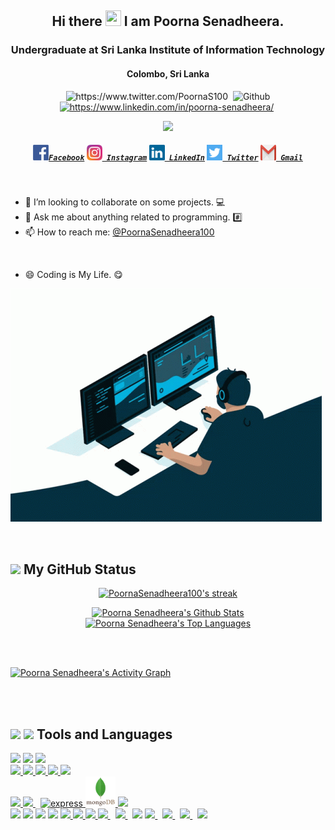 <h2 align="center">Hi there <img src="https://media.giphy.com/media/hvRJCLFzcasrR4ia7z/giphy.gif" width="25px" height="25px"> I am Poorna Senadheera. 
<h3 align="center">Undergraduate at Sri Lanka Institute of Information Technology</h3>
<h4 align="center">Colombo, Sri Lanka</h4>

<p align="center"> 
	<img src="https://komarev.com/ghpvc/?username=PoornaSenadheera100" alt="https://www.twitter.com/PoornaS100" />
	<img src="https://img.shields.io/twitter/follow/PoornaS100?label=Follow" alt=""></a>
	<img src="https://img.shields.io/github/followers/PoornaSenadheera100?label=Follow&style=social" alt="Github" />
	<a href="https://www.linkedin.com/in/poorna-senadheera-672956245/">
	<img src="https://img.shields.io/badge/-Poorna_Senadheera-blue?style=flat-square&logo=Linkedin&logoColor=white&link=https://www.linkedin.com/in/poorna-senadheera/" alt="https://www.linkedin.com/in/poorna-senadheera/" /></a>
	<a href="https://PoornaSenadheera100.github.io">
	<img src="https://img.shields.io/github/stars/PoornaSenadheera100?affiliations=OWNER%2CCOLLABORATOR%2CORGANIZATION_MEMBER&style=social" alt="">
</p>
</h2>

<p align="center">
    <img src="https://readme-typing-svg.herokuapp.com?color=fff&width=480&height=65&lines=Hello+!;Welcome+To+My+GitHub+Profile+.+.+.;Learning+never+exhausts+the+mind.;+.+.+.&center=true"></a>  
</p>

<h5 align="center">
  <code><a href="https://www.facebook.com/profile.php?id=100010466346071" title="Facebook Profile"><img width="25px" height="25px"                                                                             src="https://github.com/PoornaSenadheera100/PoornaSenadheera100/blob/main/Images/facebook.png">Facebook</a></code>
  <code><a href="https://www.instagram.com/poorna_xd/" title="Instagram Profile"><img width="25px" height="25px" src="https://github.com/PoornaSenadheera100/PoornaSenadheera100/blob/main/Images/instagram.svg"> Instagram</a></code>
  <code><a href="https://www.linkedin.com/in/poorna-senadheera-672956245/" title="LinkedIn Profile"><img width="25px" height="25px" src="https://github.com/PoornaSenadheera100/PoornaSenadheera100/blob/main/Images/linkedin.svg"> LinkedIn</a></code>
  <code><a href="https://twitter.com/PoornaS100" title="Twitter Profile"><img width="25px" height="25px" src="https://github.com/PoornaSenadheera100/PoornaSenadheera100/blob/main/Images/twitter.png"> Twitter</a></code>
  <code><a href="mailto:poornasenadheera100@gmail.com; poornasenadheeraonline@gmail.com" title="Send Email"><img width="25px" height="25px" src="https://github.com/PoornaSenadheera100/PoornaSenadheera100/blob/main/Images/gmail.png"> Gmail</a></code>

</h5>
</br>

- 👯 I’m looking to collaborate on some projects. :computer:
- 💬 Ask me about anything related to programming. :hash:
- 📫 How to reach me: [@PoornaSenadheera100](mailto:poornasenadheera100@gmail.com)
</br>

- 😄 Coding is My Life. :yum:

![enter image description here](https://github.com/PoornaSenadheera100/PoornaSenadheera100/blob/main/Images/coding.gif)

<br>

## <img src="https://img.icons8.com/color/48/000000/programming-flag.png"/> My GitHub Status

<p align="center">
    <a href="https://github.com/PoornaSenadheera100/github-readme-streak-stats">
        <img title="🔥 Get streak stats for your profile at git.io/streak-stats" alt="PoornaSenadheera100's streak" src="https://github-readme-streak-stats.herokuapp.com/?user=PoornaSenadheera100&theme=black-ice&hide_border=true&stroke=0000&background=060A0CD0"/>
    </a>
 </p>


<p align="center">
   <a href="https://github.com/PoornaSenadheera100/github-readme-stats"><img alt="Poorna Senadheera's Github Stats" src="https://github-readme-stats.vercel.app/api?username=PoornaSenadheera100&show_icons=true&count_private=true&theme=react&hide_border=true&bg_color=0D1117" /></a>
  <a href="https://github.com/PoornaSenadheera100/github-readme-stats"><img alt="Poorna Senadheera's Top Languages" src="https://github-readme-stats.vercel.app/api/top-langs/?username=PoornaSenadheera100&langs_count=8&count_private=true&layout=compact&theme=react&hide_border=true&bg_color=0D1117" /></a>
</p>

<br/>
<br/>


<a href="https://github.com/PoornaSenadheera100/github-readme-activity-graph"><img alt="Poorna Senadheera's Activity Graph" src="https://activity-graph.herokuapp.com/graph?username=PoornaSenadheera100&bg_color=0D1117&color=5BCDEC&line=5BCDEC&point=FFFFFF&hide_border=true" /></a>

<br/>
<br/>

## <img src="https://img.icons8.com/color/48/000000/settings.png"/> <img src="https://img.icons8.com/color/48/000000/code.png"/> Tools and Languages

<p align="left"> 
	
<a href="https://www.w3schools.in/c-tutorial/" target="_blank"> 
	<img src="https://img.icons8.com/color/48/000000/c-programming.png"/></a>
	
<a href="https://www.w3schools.com/CPP/default.asp" target="_blank"> 
	<img src="https://img.icons8.com/color/48/000000/c-plus-plus-logo.png"/></a>
	
<a href="https://www.java.com" target="_blank"> 
	<img src="https://img.icons8.com/color/48/000000/java-coffee-cup-logo.png"/> </a>
	
</br>

<a href="https://www.w3.org/html/" target="_blank"> 
	<img src="https://img.icons8.com/color/48/000000/html-5.png"/> </a>
	
<a href="https://www.w3schools.com/css/" target="_blank"> 
	<img src="https://img.icons8.com/color/48/000000/css3.png"/> </a>
	
<a href="https://developer.mozilla.org/en-US/docs/Web/JavaScript" target="_blank"> 
	<img src="https://img.icons8.com/color/48/000000/javascript.png"/> </a>

<a href="https://www.w3schools.com/php/" target="_blank"> 
	<img src="https://img.icons8.com/color/48/000000/php.png"/> </a>
	
<a href="https://getbootstrap.com" target="_blank"> 
	<img src="https://img.icons8.com/color/48/000000/bootstrap.png"/> </a>
	
</br>

<a href="https://reactjs.org/" target="_blank"> 
	<img src="https://img.icons8.com/color/48/000000/react-native.png"/> </a>
	
<a style="padding-right:8px;" href="https://nodejs.org" target="_blank"> 
	<img src="https://img.icons8.com/color/48/000000/nodejs.png"/> </a>
	
<a href="https://expressjs.com" target="_blank"> 
	<img src="https://www.mementotech.in/assets/images/icons/express.png" alt="express" width="48" height="48"/> </a>
	
<a href="https://www.mongodb.com/" target="_blank"> 
	<img src="https://raw.githubusercontent.com/devicons/devicon/master/icons/mongodb/mongodb-original-wordmark.svg" alt="mongodb" width="48" height="48"/> </a>
	
<a href="https://www.npmjs.com/" target="_blank"> 
	<img src="https://img.icons8.com/color/48/000000/npm.png"/></a>
	
<a href="https://yarnpkg.com/" target="_blank"> 
	<img align="left" alt="" width="48px" src="https://res.cloudinary.com/practicaldev/image/fetch/s--5Duu3bxN--/c_limit%2Cf_auto%2Cfl_progressive%2Cq_auto%2Cw_880/https://dev-to-uploads.s3.amazonaws.com/i/8k7tg1r8tzwkwtsxyz1v.png" /> </a> 
	
</br>

<a href="https://www.bloodshed.net/" target="_blank"> 
	<img width="48" src="https://www.freeiconspng.com/thumbs/c-logo-icon/dev-visual-c-plus-plus-logo-icon-11.png"/></a>
	
<a href="https://www.bloodshed.net/" target="_blank"> 
	<img src="https://img.icons8.com/officel/48/java-eclipse.png"/></a>
	
<a href="https://visualstudio.microsoft.com/" target="_blank"> 
	<img src="https://img.icons8.com/color/48/000000/visual-studio.png"/></a>
	
<a href="https://code.visualstudio.com/download" target="_blank"> 
	<img src="https://img.icons8.com/color/48/000000/visual-studio-code-2019.png"/></a>
	
<a href="https://developer.android.com/" target="_blank"> 
	<img src="https://img.icons8.com/color/48/000000/android-studio--v2.png"/> </a>
	
<a href="https://developer.android.com/" target="_blank"> 
	<img width="48" src="https://filecr.com/wp-content/uploads/2020/10/Cisco-Packet-Tracer.png"/> </a>
	
<a href="https://developer.android.com/" target="_blank"> 
	<img width="48" src="https://icon-library.com/images/octave-icon/octave-icon-5.jpg"/> </a>
	
<a style="padding-right:8px;" href="https://www.mysql.com/" target="_blank"> 
	<img src="https://img.icons8.com/fluent/50/000000/mysql-logo.png"/> </a>
	
<a style="padding-right:8px;" href="https://www.mysql.com/" target="_blank"> 
	<img height="48" src="https://banner2.cleanpng.com/20180821/hiq/kisspng-logo-apache-http-server-apache-software-foundation-apache-performance-tuning-sysinfo-io-5b7c0e12385ba7.9035614115348567222309.jpg"/> </a>

<a href="https://tomcat.apache.org/" target="_blank"> 
	<img src="https://img.icons8.com/color/50/000000/tomcat.png"/></a>
	
<a style="padding-right:8px;" href="https://www.mysql.com/" target="_blank"> 
	<img height="48" src="https://www.freeiconspng.com/thumbs/sql-server-icon-png/sql-server-icon-png-8.png"/> </a>
	
<a style="padding-right:8px;" href="https://www.mysql.com/" target="_blank"> 
	<img height="48" src="https://upload.wikimedia.org/wikipedia/commons/thumb/b/b2/Repl.it_logo.svg/1200px-Repl.it_logo.svg.png"/> </a>
	
<a style="padding-right:8px;" href="https://www.mysql.com/" target="_blank"> 
	<img height="48" src="https://github.githubassets.com/images/modules/logos_page/GitHub-Mark.png"/> </a>
	
<a href="https://git-scm.com/" target="_blank"> 
	<img src="https://img.icons8.com/color/48/000000/git.png"/> </a> 
	

	



</p>

<!--
**PoornaSenadheera100/PoornaSenadheera100** is a ✨ _special_ ✨ repository because its `README.md` (this file) appears on your GitHub profile.

Here are some ideas to get you started:

- 🔭 I’m currently working on ...
- 🌱 I’m currently learning ...
- 👯 I’m looking to collaborate on some projects.
- 🤔 I’m looking for help with ...
- 💬 Ask me about anything related to programming.
- 📫 How to reach me: ...
- 😄 Pronouns: ...
- ⚡ Fun fact: ...
-->
